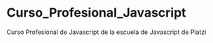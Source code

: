 # Curso_Profesional_Javascript
Curso Profesional de Javascript de la escuela de Javascript de Platzi
